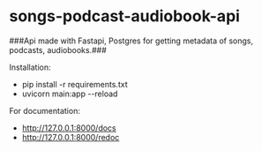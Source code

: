 # songs-podcast-audiobook-api
###Api made with Fastapi, Postgres for getting metadata of songs, podcasts, audiobooks.###

Installation:
* pip install -r requirements.txt
* uvicorn main:app --reload

For documentation:
* http://127.0.0.1:8000/docs
* http://127.0.0.1:8000/redoc
